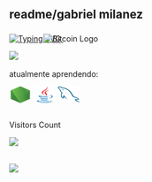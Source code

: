 ## readme/gabriel milanez

<p>
  <a href="https://git.io/typing-svg">
    <img src="https://readme-typing-svg.demolab.com?font=Inter&size=22&duration=3000&pause=500&color=00FF00&center=true&vCenter=true&width=1000&lines=Hello+there,+my+name+is+Gabriel+Milanez;I'm+16;I'm+from+São+Paulo;Be+Free!+p2p+" alt="Typing SVG" />
  </a>
  <img src="https://raw.githubusercontent.com/spothq/cryptocurrency-icons/master/128/color/bitcoin.png" alt="Bitcoin Logo" height="30" style="margin-left: -35px; margin-top: 5px;" />
</p>

<img height="180em" src="https://github-readme-stats.vercel.app/api/top-langs/?username=gmilanezz&layout=compact&langs_count=7&theme=default&bg_color=0000004D&title_color=00ff00&text_color=ffffff&icon_color=00ff00&hide_border=true&border_radius=10&bar_color=007f00" />

<p>atualmente aprendendo:</p>
  
<div style="display: inline-block">
  <img align="center" alt="gmilanezz-nodejs" height="30" width="40" src="https://raw.githubusercontent.com/devicons/devicon/master/icons/nodejs/nodejs-original.svg">
  <img align="center" alt="gmilanezz-java" height="30" width="40" src="https://raw.githubusercontent.com/devicons/devicon/master/icons/java/java-original.svg">
  <img align="center" alt="gmilanezz-sql" height="30" width="40" src="https://raw.githubusercontent.com/devicons/devicon/master/icons/mysql/mysql-original.svg">
</div><br>

<div><br>
  <p>Visitors Count</p>  
  <p><img src="https://profile-counter.glitch.me/{gmilanezz}/count.svg" /></p> 
</div>

##

<div> 
  <a href="https://www.linkedin.com/in/gabrielmilanez" target="_blank">
    <img src="https://img.shields.io/badge/-LinkedIn-%230077B5?style=for-the-badge&logo=linkedin&logoColor=white" target="_blank">
  </a> 
</div>
 
